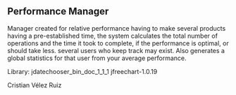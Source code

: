 ## Performance Manager

Manager created for relative performance having to make several products having a pre-established time, the system calculates the total number of operations and the time it took to complete, if the performance is optimal, or should take less.
several users who keep track may exist.
Also generates a global statistics for that user from your average performance.

Library:
  jdatechooser_bin_doc_1_1_1
  jfreechart-1.0.19
  
Cristian Vélez Ruiz 
  
